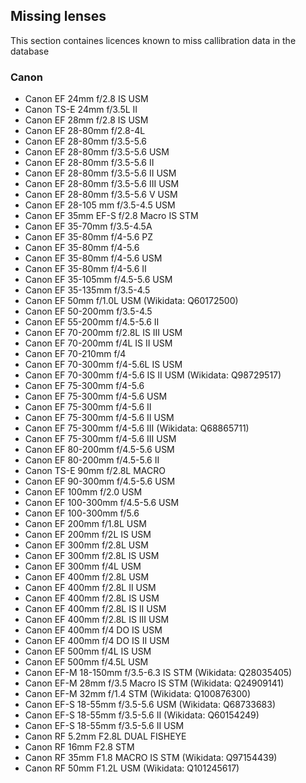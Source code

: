 
## Missing lenses
This section containes licences known to miss callibration data in the database

### Canon
- Canon EF 24mm f/2.8 IS USM
- Canon TS-E 24mm f/3.5L II
- Canon EF 28mm f/2.8 IS USM
- Canon EF 28-80mm f/2.8-4L
- Canon EF 28-80mm f/3.5-5.6
- Canon EF 28-80mm f/3.5-5.6 USM
- Canon EF 28-80mm f/3.5-5.6 II
- Canon EF 28-80mm f/3.5-5.6 II USM
- Canon EF 28-80mm f/3.5-5.6 III USM
- Canon EF 28-80mm f/3.5-5.6 V USM
- Canon EF 28-105 mm f/3.5-4.5 USM
- Canon EF 35mm EF-S f/2.8 Macro IS STM
- Canon EF 35-70mm f/3.5-4.5A
- Canon EF 35-80mm f/4-5.6 PZ
- Canon EF 35-80mm f/4-5.6
- Canon EF 35-80mm f/4-5.6 USM
- Canon EF 35-80mm f/4-5.6 II
- Canon EF 35-105mm f/4.5-5.6 USM
- Canon EF 35-135mm f/3.5-4.5
- Canon EF 50mm f/1.0L USM (Wikidata: Q60172500)
- Canon EF 50-200mm f/3.5-4.5
- Canon EF 55-200mm f/4.5-5.6 II
- Canon EF 70-200mm f/2.8L IS III USM
- Canon EF 70-200mm f/4L IS II USM
- Canon EF 70-210mm f/4
- Canon EF 70-300mm f/4-5.6L IS USM
- Canon EF 70-300mm f/4-5.6 IS II USM (Wikidata: Q98729517)
- Canon EF 75-300mm f/4-5.6
- Canon EF 75-300mm f/4-5.6 USM
- Canon EF 75-300mm f/4-5.6 II
- Canon EF 75-300mm f/4-5.6 II USM
- Canon EF 75-300mm f/4-5.6 III (Wikidata: Q68865711)
- Canon EF 75-300mm f/4-5.6 III USM
- Canon EF 80-200mm f/4.5-5.6 USM
- Canon EF 80-200mm f/4.5-5.6 II
- Canon TS-E 90mm f/2.8L MACRO
- Canon EF 90-300mm f/4.5-5.6 USM
- Canon EF 100mm f/2.0 USM
- Canon EF 100-300mm f/4.5-5.6 USM
- Canon EF 100-300mm f/5.6
- Canon EF 200mm f/1.8L USM
- Canon EF 200mm f/2L IS USM
- Canon EF 300mm f/2.8L USM
- Canon EF 300mm f/2.8L IS USM
- Canon EF 300mm f/4L USM
- Canon EF 400mm f/2.8L USM
- Canon EF 400mm f/2.8L II USM
- Canon EF 400mm f/2.8L IS USM
- Canon EF 400mm f/2.8L IS II USM
- Canon EF 400mm f/2.8L IS III USM
- Canon EF 400mm f/4 DO IS USM
- Canon EF 400mm f/4 DO IS II USM
- Canon EF 500mm f/4L IS USM
- Canon EF 500mm f/4.5L USM
- Canon EF-M 18-150mm f/3.5-6.3 IS STM (Wikidata: Q28035405)
- Canon EF-M 28mm f/3.5 Macro IS STM (Wikidata: Q24909141)
- Canon EF-M 32mm f/1.4 STM (Wikidata: Q100876300)
- Canon EF-S 18-55mm f/3.5-5.6 USM (Wikidata: Q68733683)
- Canon EF-S 18-55mm f/3.5-5.6 II (Wikidata: Q60154249)
- Canon EF-S 18-55mm f/3.5-5.6 II USM
- Canon RF 5.2mm F2.8L DUAL FISHEYE
- Canon RF 16mm F2.8 STM
- Canon RF 35mm F1.8 MACRO IS STM (Wikidata: Q97154439)
- Canon RF 50mm F1.2L USM (Wikidata: Q101245617)

